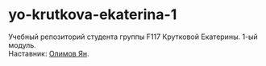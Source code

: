 # yo-krutkova-ekaterina-1
Учебный репозиторий студента группы F117 Крутковой Екатерины. 1-ый модуль.   
Наставник: [Олимов Ян](https://t.me/OlimvJan).
